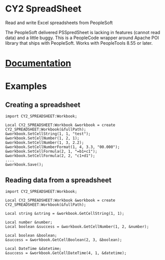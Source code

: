 # CY2 SpreadSheet
Read and write Excel spreadsheets from PeopleSoft

The PeopleSoft delivered PSSpredSheet is lacking in features (cannot read data) and a little buggy.  This is a PeopleCode wrapper around Apache POI library that ships with PeopleSoft. Works with PeopleTools 8.55 or later.

# [Documentation](Documentation.md)
# Examples
## Creating a spreadsheet
```
import CY2_SPREADSHEET:Workbook;

Local CY2_SPREADSHEET:Workbook &workbook = create CY2_SPREADSHEET:Workbook(&fullPath);
&workbook.SetCellString(1, 1, "test");
&workbook.SetCellNumber(1, 2, 1);
&workbook.SetCellNumber(1, 3, 2.2);
&workbook.SetCellNumberFormat(1, 4, 3.3, "00.000");
&workbook.SetCellFormula(2, 1, "=b1+c1");
&workbook.SetCellFormula(2, 2, "c1+d1");
....
&workbook.Save();
```

## Reading data from a spreadsheet
```
import CY2_SPREADSHEET:Workbook;

Local CY2_SPREADSHEET:Workbook &workbook = create CY2_SPREADSHEET:Workbook(&fullPath);

Local string &string = &workbook.GetCellString(1, 1);

Local number &number;
Local boolean &success = &workbook.GetCellNumber(1, 2, &number);

Local boolean &boolean;
&success = &workbook.GetCellBoolean(2, 3, &boolean);

Local DateTime &datetime;
&success = &workbook.GetCellDateTime(4, 1, &datetime);
```
